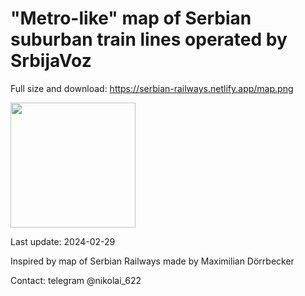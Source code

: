 # "Metro-like" map of Serbian suburban train lines operated by SrbijaVoz

Full size and download: https://serbian-railways.netlify.app/map.png

<img src="https://serbian-railways.netlify.app/map.png" width="200"/>

Last update: 2024-02-29

Inspired by map of Serbian Railways made by Maximilian Dörrbecker

Contact: telegram @nikolai_622
